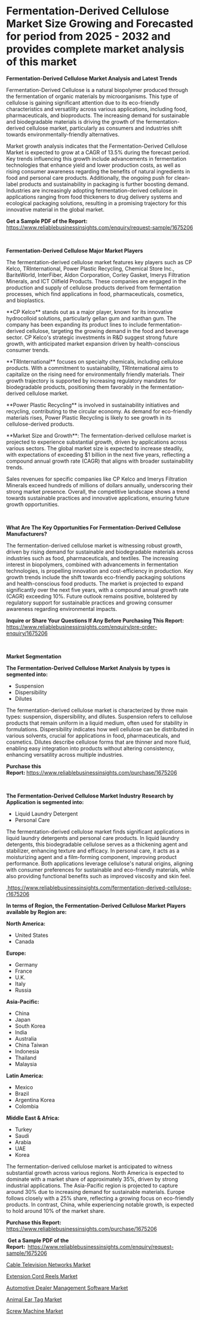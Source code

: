 <p><h1>Fermentation-Derived Cellulose Market Size Growing and Forecasted for period from 2025 - 2032 and provides complete market analysis of this market</h1></p><p><strong>Fermentation-Derived Cellulose Market Analysis and Latest Trends</strong></p>
<p><p>Fermentation-Derived Cellulose is a natural biopolymer produced through the fermentation of organic materials by microorganisms. This type of cellulose is gaining significant attention due to its eco-friendly characteristics and versatility across various applications, including food, pharmaceuticals, and bioproducts. The increasing demand for sustainable and biodegradable materials is driving the growth of the fermentation-derived cellulose market, particularly as consumers and industries shift towards environmentally-friendly alternatives.</p><p>Market growth analysis indicates that the Fermentation-Derived Cellulose Market is expected to grow at a CAGR of 13.5% during the forecast period. Key trends influencing this growth include advancements in fermentation technologies that enhance yield and lower production costs, as well as rising consumer awareness regarding the benefits of natural ingredients in food and personal care products. Additionally, the ongoing push for clean-label products and sustainability in packaging is further boosting demand. Industries are increasingly adopting fermentation-derived cellulose in applications ranging from food thickeners to drug delivery systems and ecological packaging solutions, resulting in a promising trajectory for this innovative material in the global market.</p></p>
<p><strong>Get a Sample PDF of the Report:&nbsp;</strong> <a href="https://www.reliablebusinessinsights.com/enquiry/request-sample/1675206?utm_campaign=1877&utm_medium=2&utm_source=Github&utm_content=ia&utm_term=25032025&utm_id=fermentation-derived-cellulose">https://www.reliablebusinessinsights.com/enquiry/request-sample/1675206</a></p>
<p>&nbsp;</p>
<p><strong>Fermentation-Derived Cellulose Major Market Players</strong></p>
<p><p>The fermentation-derived cellulose market features key players such as CP Kelco, TRInternational, Power Plastic Recycling, Chemical Store Inc., BariteWorld, InterFiber, Aldon Corporation, Corley Gasket, Imerys Filtration Minerals, and ICT Oilfield Products. These companies are engaged in the production and supply of cellulose products derived from fermentation processes, which find applications in food, pharmaceuticals, cosmetics, and bioplastics.</p><p>**CP Kelco** stands out as a major player, known for its innovative hydrocolloid solutions, particularly gellan gum and xanthan gum. The company has been expanding its product lines to include fermentation-derived cellulose, targeting the growing demand in the food and beverage sector. CP Kelco's strategic investments in R&D suggest strong future growth, with anticipated market expansion driven by health-conscious consumer trends.</p><p>**TRInternational** focuses on specialty chemicals, including cellulose products. With a commitment to sustainability, TRInternational aims to capitalize on the rising need for environmentally friendly materials. Their growth trajectory is supported by increasing regulatory mandates for biodegradable products, positioning them favorably in the fermentation-derived cellulose market.</p><p>**Power Plastic Recycling** is involved in sustainability initiatives and recycling, contributing to the circular economy. As demand for eco-friendly materials rises, Power Plastic Recycling is likely to see growth in its cellulose-derived products.</p><p>**Market Size and Growth**: The fermentation-derived cellulose market is projected to experience substantial growth, driven by applications across various sectors. The global market size is expected to increase steadily, with expectations of exceeding $1 billion in the next five years, reflecting a compound annual growth rate (CAGR) that aligns with broader sustainability trends.</p><p>Sales revenues for specific companies like CP Kelco and Imerys Filtration Minerals exceed hundreds of millions of dollars annually, underscoring their strong market presence. Overall, the competitive landscape shows a trend towards sustainable practices and innovative applications, ensuring future growth opportunities.</p></p>
<p>&nbsp;</p>
<p><strong>What Are The Key Opportunities For Fermentation-Derived Cellulose Manufacturers?</strong></p>
<p><p>The fermentation-derived cellulose market is witnessing robust growth, driven by rising demand for sustainable and biodegradable materials across industries such as food, pharmaceuticals, and textiles. The increasing interest in biopolymers, combined with advancements in fermentation technologies, is propelling innovation and cost-efficiency in production. Key growth trends include the shift towards eco-friendly packaging solutions and health-conscious food products. The market is projected to expand significantly over the next five years, with a compound annual growth rate (CAGR) exceeding 10%. Future outlook remains positive, bolstered by regulatory support for sustainable practices and growing consumer awareness regarding environmental impacts.</p></p>
<p><strong>Inquire or Share Your Questions If Any Before Purchasing This Report:</strong> <a href="https://www.reliablebusinessinsights.com/enquiry/pre-order-enquiry/1675206?utm_campaign=1877&utm_medium=2&utm_source=Github&utm_content=ia&utm_term=25032025&utm_id=fermentation-derived-cellulose">https://www.reliablebusinessinsights.com/enquiry/pre-order-enquiry/1675206</a></p>
<p>&nbsp;</p>
<p><strong>Market Segmentation</strong></p>
<p><strong>The Fermentation-Derived Cellulose Market Analysis by types is segmented into:</strong></p>
<p><ul><li>Suspension</li><li>Dispersibility</li><li>Dilutes</li></ul></p>
<p><p>The fermentation-derived cellulose market is characterized by three main types: suspension, dispersibility, and dilutes. Suspension refers to cellulose products that remain uniform in a liquid medium, often used for stability in formulations. Dispersibility indicates how well cellulose can be distributed in various solvents, crucial for applications in food, pharmaceuticals, and cosmetics. Dilutes describe cellulose forms that are thinner and more fluid, enabling easy integration into products without altering consistency, enhancing versatility across multiple industries.</p></p>
<p><strong>Purchase this Report:&nbsp;</strong><a href="https://www.reliablebusinessinsights.com/purchase/1675206?utm_campaign=1877&utm_medium=2&utm_source=Github&utm_content=ia&utm_term=25032025&utm_id=fermentation-derived-cellulose">https://www.reliablebusinessinsights.com/purchase/1675206</a></p>
<p>&nbsp;</p>
<p><strong>The Fermentation-Derived Cellulose Market Industry Research by Application is segmented into:</strong></p>
<p><ul><li>Liquid Laundry Detergent</li><li>Personal Care</li></ul></p>
<p><p>The fermentation-derived cellulose market finds significant applications in liquid laundry detergents and personal care products. In liquid laundry detergents, this biodegradable cellulose serves as a thickening agent and stabilizer, enhancing texture and efficacy. In personal care, it acts as a moisturizing agent and a film-forming component, improving product performance. Both applications leverage cellulose's natural origins, aligning with consumer preferences for sustainable and eco-friendly materials, while also providing functional benefits such as improved viscosity and skin feel.</p></p>
<p><a href="https://www.reliablebusinessinsights.com/fermentation-derived-cellulose-r1675206?utm_campaign=1877&utm_medium=2&utm_source=Github&utm_content=ia&utm_term=25032025&utm_id=fermentation-derived-cellulose">&nbsp;https://www.reliablebusinessinsights.com/fermentation-derived-cellulose-r1675206</a></p>
<p><strong>In terms of Region, the Fermentation-Derived Cellulose Market Players available by Region are:</strong></p>
<p>
    <p> <strong> North America: </strong>
        <ul>
            <li>United States</li>
            <li>Canada</li>
        </ul>
        </p> 
    <p> <strong> Europe: </strong>
        <ul>
            <li>Germany</li>
            <li>France</li>
            <li>U.K.</li>
            <li>Italy</li>
            <li>Russia</li>
        </ul>
        </p> 
    <p> <strong> Asia-Pacific: </strong>
        <ul>
            <li>China</li>
            <li>Japan</li>
            <li>South Korea</li>
            <li>India</li>
            <li>Australia</li>
            <li>China Taiwan</li>
            <li>Indonesia</li>
            <li>Thailand</li>
            <li>Malaysia</li>
        </ul>
        </p> 
    <p> <strong> Latin America: </strong>
        <ul>
            <li>Mexico</li>
            <li>Brazil</li>
            <li>Argentina Korea</li>
            <li>Colombia</li>
        </ul>
        </p> 
    <p> <strong> Middle East & Africa: </strong>
        <ul>
            <li>Turkey</li>
            <li>Saudi</li>
            <li>Arabia</li>
            <li>UAE</li>
            <li>Korea</li>
        </ul>
    </p>
    </p>
<p><p>The fermentation-derived cellulose market is anticipated to witness substantial growth across various regions. North America is expected to dominate with a market share of approximately 35%, driven by strong industrial applications. The Asia-Pacific region is projected to capture around 30% due to increasing demand for sustainable materials. Europe follows closely with a 25% share, reflecting a growing focus on eco-friendly products. In contrast, China, while experiencing notable growth, is expected to hold around 10% of the market share.</p></p>
<p><strong>Purchase this Report: </strong><a href="https://www.reliablebusinessinsights.com/purchase/1675206?utm_campaign=1877&utm_medium=2&utm_source=Github&utm_content=ia&utm_term=25032025&utm_id=fermentation-derived-cellulose">https://www.reliablebusinessinsights.com/purchase/1675206</a></p>
<p>&nbsp;<strong>Get a Sample PDF of the Report:&nbsp;&nbsp;</strong><a href="https://www.reliablebusinessinsights.com/enquiry/request-sample/1675206?utm_campaign=1877&utm_medium=2&utm_source=Github&utm_content=ia&utm_term=25032025&utm_id=fermentation-derived-cellulose">https://www.reliablebusinessinsights.com/enquiry/request-sample/1675206</a></p>
<p><strong></strong></p>
<p><p><a href="https://github.com/madethkijori/Market-Research-Report-List-1/blob/main/cable-television-networks-market.md?utm_campaign=1877&utm_medium=2&utm_source=Github&utm_content=ia&utm_term=25032025&utm_id=fermentation-derived-cellulose">Cable Television Networks Market</a></p><p><a href="https://github.com/cayposshefin/Market-Research-Report-List-1/blob/main/extension-cord-reels-market.md?utm_campaign=1877&utm_medium=2&utm_source=Github&utm_content=ia&utm_term=25032025&utm_id=fermentation-derived-cellulose">Extension Cord Reels Market</a></p><p><a href="https://github.com/leoustolja/Market-Research-Report-List-1/blob/main/automotive-dealer-management-software-market.md?utm_campaign=1877&utm_medium=2&utm_source=Github&utm_content=ia&utm_term=25032025&utm_id=fermentation-derived-cellulose">Automotive Dealer Management Software Market</a></p><p><a href="https://github.com/ayondaylos/Market-Research-Report-List-1/blob/main/animal-ear-tag-market.md?utm_campaign=1877&utm_medium=2&utm_source=Github&utm_content=ia&utm_term=25032025&utm_id=fermentation-derived-cellulose">Animal Ear Tag Market</a></p><p><a href="https://github.com/kanetaerkid/Market-Research-Report-List-1/blob/main/screw-machine-market.md?utm_campaign=1877&utm_medium=2&utm_source=Github&utm_content=ia&utm_term=25032025&utm_id=fermentation-derived-cellulose">Screw Machine Market</a></p></p>